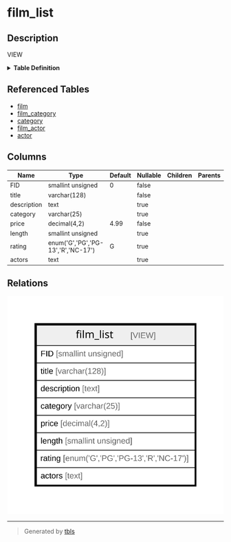 # film_list

## Description

VIEW

<details>
<summary><strong>Table Definition</strong></summary>

```sql
CREATE VIEW film_list AS (select `sakila_db`.`film`.`film_id` AS `FID`,`sakila_db`.`film`.`title` AS `title`,`sakila_db`.`film`.`description` AS `description`,`sakila_db`.`category`.`name` AS `category`,`sakila_db`.`film`.`rental_rate` AS `price`,`sakila_db`.`film`.`length` AS `length`,`sakila_db`.`film`.`rating` AS `rating`,group_concat(concat(`sakila_db`.`actor`.`first_name`,' ',`sakila_db`.`actor`.`last_name`) separator ', ') AS `actors` from ((((`sakila_db`.`film` left join `sakila_db`.`film_category` on((`sakila_db`.`film_category`.`film_id` = `sakila_db`.`film`.`film_id`))) left join `sakila_db`.`category` on((`sakila_db`.`category`.`category_id` = `sakila_db`.`film_category`.`category_id`))) left join `sakila_db`.`film_actor` on((`sakila_db`.`film`.`film_id` = `sakila_db`.`film_actor`.`film_id`))) left join `sakila_db`.`actor` on((`sakila_db`.`film_actor`.`actor_id` = `sakila_db`.`actor`.`actor_id`))) group by `sakila_db`.`film`.`film_id`,`sakila_db`.`category`.`name`)
```

</details>

## Referenced Tables

- [film](film.md)
- [film_category](film_category.md)
- [category](category.md)
- [film_actor](film_actor.md)
- [actor](actor.md)

## Columns

| Name | Type | Default | Nullable | Children | Parents | Comment |
| ---- | ---- | ------- | -------- | -------- | ------- | ------- |
| FID | smallint unsigned | 0 | false |  |  |  |
| title | varchar(128) |  | false |  |  |  |
| description | text |  | true |  |  |  |
| category | varchar(25) |  | true |  |  |  |
| price | decimal(4,2) | 4.99 | false |  |  |  |
| length | smallint unsigned |  | true |  |  |  |
| rating | enum('G','PG','PG-13','R','NC-17') | G | true |  |  |  |
| actors | text |  | true |  |  |  |

## Relations

![er](film_list.svg)

---

> Generated by [tbls](https://github.com/k1LoW/tbls)

